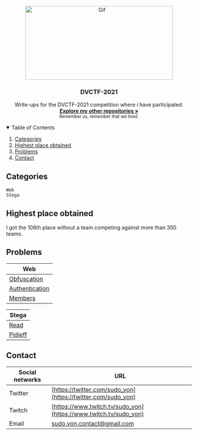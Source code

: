 <p align="center">
  <a>
    <img src="https://miro.medium.com/max/619/1*7a8JUBHyTR2ZwAglVK1cUA.png" alt="Gif" width="400" height="200">
  </a>

  <h3 align="center">DVCTF-2021</h3>

<p align="center">
    Write-ups for the DVCTF-2021 competition where i have participated. 
    <br/>
    <a href="https://github.com/sudo-von"><strong>Explore my other repositories »</strong></a>
    <br/>
    <small>Remember us, remember that we lived.</small>
  </p>
</p>


<details open="open">
  <summary>Table of Contents</summary>
  <ol>
    <li>
      <a href="#categories">Categories</a>
    </li>
    <li><a href="#highest-place-obtained">Highest place obtained</a></li>
    <li><a href="#problems">Problems</a></li>
    <li><a href="#contact">Contact</a></li>
  </ol>
</details>

## Categories

```
Web
Stega
```

## Highest place obtained

I got the 106th place without a team competing against more than 350 teams.

## Problems
| Web  |
| ------------- |
| [Obfuscation](https://github.com/sudo-von/capture-the-flag/tree/master/DVCTF-2021/Web/obfuscation/README.md)|
| [Authentication](https://github.com/sudo-von/capture-the-flag/tree/master/DVCTF-2021/Web/authentication/README.md)|
| [Members](https://github.com/sudo-von/capture-the-flag/tree/master/DVCTF-2021/Web/members/README.md)|

| Stega  |
| ------------- |
| [Read](https://github.com/sudo-von/capture-the-flag/tree/master/DVCTF-2021/Stega/read/README.md)|
| [Pidieff](https://github.com/sudo-von/capture-the-flag/tree/master/DVCTF-2021/Stega/pidieff/README.md)|

<!-- CONTACT -->
## Contact

| Social networks  | URL |
| ------------- | -------- |
| Twitter | [https://twitter.com/sudo_von](https://twitter.com/sudo_von) |
| Twitch | [https://www.twitch.tv/sudo_von](https://www.twitch.tv/sudo_von) |
| Email | sudo.von.contact@gmail.com |